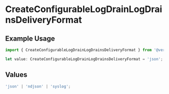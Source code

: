 # CreateConfigurableLogDrainLogDrainsDeliveryFormat

## Example Usage

```typescript
import { CreateConfigurableLogDrainLogDrainsDeliveryFormat } from '@vercel/client/models/operations';

let value: CreateConfigurableLogDrainLogDrainsDeliveryFormat = 'json';
```

## Values

```typescript
'json' | 'ndjson' | 'syslog';
```
